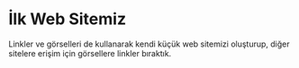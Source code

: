 # İlk Web Sitemiz
Linkler ve görselleri de kullanarak kendi küçük web sitemizi oluşturup,
diğer sitelere erişim için görsellere linkler bıraktık.